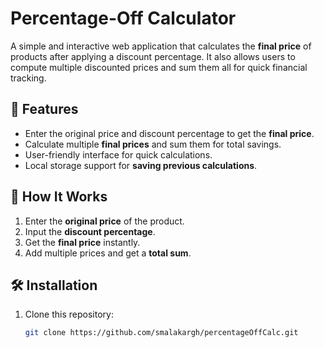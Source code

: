 # Percentage-Off Calculator

A simple and interactive web application that calculates the **final price** of products after applying a discount percentage. It also allows users to compute multiple discounted prices and sum them all for quick financial tracking.

## 🚀 Features

- Enter the original price and discount percentage to get the **final price**.
- Calculate multiple **final prices** and sum them for total savings.
- User-friendly interface for quick calculations.
- Local storage support for **saving previous calculations**.

## 📌 How It Works

1. Enter the **original price** of the product.
2. Input the **discount percentage**.
3. Get the **final price** instantly.
4. Add multiple prices and get a **total sum**.

## 🛠 Installation

1. Clone this repository:
   ```sh
   git clone https://github.com/smalakargh/percentageOffCalc.git
